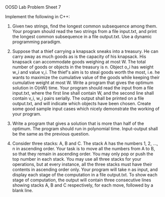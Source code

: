 OOSD Lab Problem Sheet 7

Implement the following in C++:

1) Given two strings, find the longest common subsequence among them. Your program should read the two strings from a file input.txt, and print the longest common subsequence in a file output.txt. Use a dynamic programming paradigm.

2) Suppose that a thief carrying a knapsack sneaks into a treasury. He can carry away as much goods as is the capacity of his knapsack. His knapsack can accommodate goods weighing at most W.  The total number of goods or objects in the treasury is n. Object o_i has weight w_i and value v_i. The thief's aim is to steal goods worth the most, i.e. he wants to maximize the cumulative value of the goods while keeping their cumulative weight at most W.
Write a program that gives the optimum solution in O(nW) time. Your program should read the input from a file input.txt, where the first line shall contain W, and the second line shall contain v_i, w_i pairs serially. The output shall be printed on a file output.txt, and will indicate which objects have been chosen. Create some good sample input cases which nicely demonstrate the working of your program.

3) Write a program that gives a solution that is more than half of the optimum. The program should run in polynomial time. Input-output shall be the same as the previous question.

4) Consider three stacks: A, B and C. The stack A has the numbers 1, 2, ..., n in ascending order. Your task is to move all the numbers from A to B, so that they remain in ascending order. You may only pop or push the top number in each stack. You may use all three stacks for your operations, but at every instance, all the three stacks must have their contents in ascending order only. Your program will take n as input, and display each stage of the computation in a file output.txt. To show each stage of computation, the output will contain three consecutive lines showing stacks A, B and C respectively, for each move, followed by a blank line.
